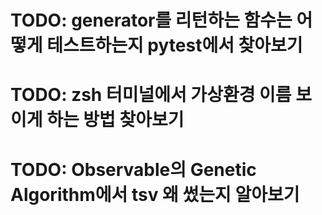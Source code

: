 # TODO: generator를 리턴하는 함수는 어떻게 테스트하는지 pytest에서 찾아보기
# TODO: zsh 터미널에서 가상환경 이름 보이게 하는 방법 찾아보기
# TODO: Observable의 Genetic Algorithm에서 tsv 왜 썼는지 알아보기